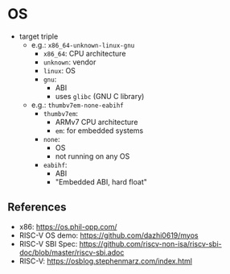 # OS

- target triple
  - e.g.: `x86_64-unknown-linux-gnu`
    - `x86_64`: CPU architecture
    - `unknown`: vendor
    - `linux`: OS
    - `gnu`:
      - ABI
      - uses `glibc` (GNU C library)
  - e.g.: `thumbv7em-none-eabihf`
    - `thumbv7em`:
      - ARMv7 CPU architecture
      - `em`: for embedded systems
    - `none`:
      - OS
      - not running on any OS
    - `eabihf`:
      - ABI
      - "Embedded ABI, hard float"

## References

- x86: <https://os.phil-opp.com/>
- RISC-V OS demo: <https://github.com/dazhi0619/myos>
- RISC-V SBI Spec: <https://github.com/riscv-non-isa/riscv-sbi-doc/blob/master/riscv-sbi.adoc>
- RISC-V: <https://osblog.stephenmarz.com/index.html>

